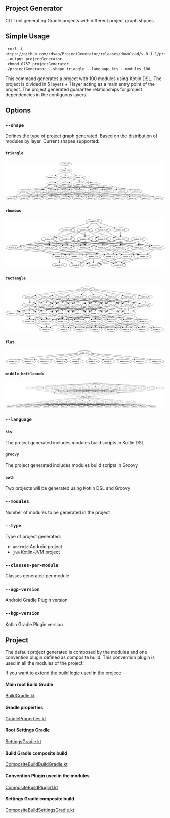 ## Project Generator
CLI Tool generating Gradle projects with different project graph shpaes

## Simple Usage
```
 curl -L https://github.com/cdsap/ProjectGenerator/releases/download/v.0.1.1/projectGenerator --output projectGenerator
 chmod 0757 projectGenerator
./projectGenerator --shape triangle --language kts --modules 100
```
This command generates a project with 100 modules using Kotlin DSL.
The project is divided in 5 layers + 1 layer acting as a main entry point of the project.
The project generated guarantee relationships for project dependencies in the contiguous layers.

## Options
### `--shape`
Defines the type of project graph generated. Based on the distribution of modules by layer.
Current shapes supported:
#### `triangle`
![Triangle](resources/triangle.png)
#### `rhombus`
![Rhombus](resources/rhombus.png)
#### `rectangle`
![Rectangle](resources/rectangle.png)
#### `flat`
![Flat](resources/flat.png)
#### `middle_bottleneck`
![Flat](resources/middle_bottleneck.png)

### `--language`
#### `kts`
The project generated includes modules build scripts in Kotlin DSL
#### `groovy`
The project generated includes modules build scripts in Groovy
#### `both`
Two projects will be generated using Kotlin DSL and Groovy

### `--modules`
Number of modules to be generated in the project

### `--type`
Type of project generated:
* `android` Android project
* `jvm` Kotlin-JVM project

### `--classes-per-module`
Classes generated per module

### `--agp-version`
Android Gradle Plugin version

### `--kgp-version`
Kotlin Gradle Plugin version

## Project
The default project generated is composed by the modules and one convention plugin defined as composite build.
This convention plugin is used in all the modules of the project.

If you want to extend the build logic used in the project:

#### Main root Build Gradle
[BuildGradle.kt](src%2Fmain%2Fkotlin%2Fio%2Fgithub%2Fcdsap%2Fgenerator%2Ffiles%2FBuildGradle.kt)
#### Gradle properties
[GradleProperties.kt](src%2Fmain%2Fkotlin%2Fio%2Fgithub%2Fcdsap%2Fgenerator%2Ffiles%2FGradleProperties.kt)
#### Root Settings Gradle
[SettingsGradle.kt](src%2Fmain%2Fkotlin%2Fio%2Fgithub%2Fcdsap%2Fgenerator%2Ffiles%2FSettingsGradle.kt)
#### Build Gradle composite build
[CompositeBuildBuildGradle.kt](src%2Fmain%2Fkotlin%2Fio%2Fgithub%2Fcdsap%2Fgenerator%2Ffiles%2FCompositeBuildBuildGradle.kt)
#### Convention Plugin used in the modules
[CompositeBuildPlugin1.kt](src%2Fmain%2Fkotlin%2Fio%2Fgithub%2Fcdsap%2Fgenerator%2Ffiles%2FCompositeBuildPlugin1.kt)
#### Settings Gradle composite build
[CompositeBuildSettingsGradle.kt](src%2Fmain%2Fkotlin%2Fio%2Fgithub%2Fcdsap%2Fgenerator%2Ffiles%2FCompositeBuildSettingsGradle.kt)
